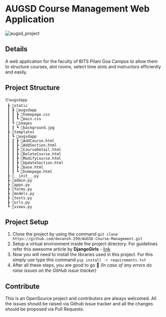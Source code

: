 # AUGSD Course Management Web Application

![augsd_project](https://user-images.githubusercontent.com/46667021/93014273-63d18e00-f5cd-11ea-999f-873d2fef7ba4.png)


## Details
A web application for the faculty of BITS Pilani Goa Campus to allow them to 
structure courses, alot rooms, select time slots and instructors efficiently and easily.

## Project Structure
```
📦augsdapp
 ┣ 📂static
 ┃ ┣ 📂augsdapp
 ┃ ┃ ┣ 📜homepage.css
 ┃ ┃ ┗ 📜main.css
 ┃ ┗ 📂images
 ┃ ┃ ┗ 📜background.jpg
 ┣ 📂templates
 ┃ ┗ 📂augsdapp
 ┃ ┃ ┣ 📜AddCourse.html
 ┃ ┃ ┣ 📜AddSection.html
 ┃ ┃ ┣ 📜CourseDetail.html
 ┃ ┃ ┣ 📜DeleteCourse.html
 ┃ ┃ ┣ 📜ModifyCourse.html
 ┃ ┃ ┣ 📜UpdateSection.html
 ┃ ┃ ┣ 📜base.html
 ┃ ┃ ┗ 📜homepage.html
 ┣ 📜__init__.py
 ┣ 📜admin.py
 ┣ 📜apps.py
 ┣ 📜forms.py
 ┣ 📜models.py
 ┣ 📜tests.py
 ┣ 📜urls.py
 ┗ 📜views.py
 ```
 
## Project Setup
1. Clone the project by using the command `git clone https://github.com/devansh-299/AUGSD-Course-Management.git`
2. Setup a virtual environment inside the project directory. For guidelines refer this awesome article by **DjangoGirls** - [link](https://tutorial.djangogirls.org/en/django_installation/)
3. Now you will need to install the libraries used in this project. For this simply use type this command `pip install -r requirements.txt`
4. After all these steps, you are good to go 🎉 _(In case of any errors do raise issues on the GitHub issue tracker)_

## Contribute
This is an OpenSource project and contributors are always welcomed. All the issues should be raised via Github issue tracker
and all the changes should be proposed via Pull Requests.

